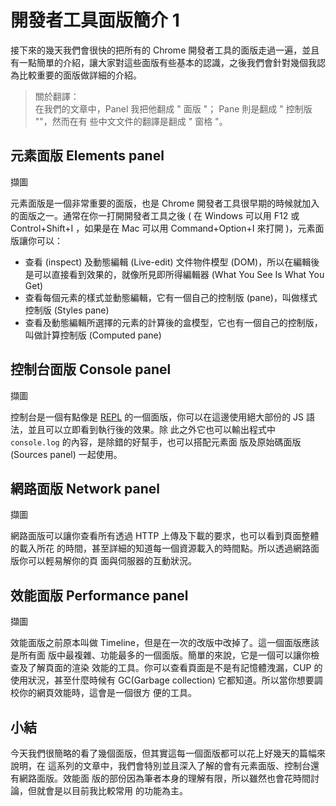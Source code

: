 # 開發者工具面版簡介 1

接下來的幾天我們會很快的把所有的 Chrome 開發者工具的面版走過一遍，並且有一點簡單的介紹，讓大家對這些面版有些基本的認識，之後我們會針對幾個我認為比較重要的面版做詳細的介紹。

> 關於翻譯：\
> 在我們的文章中，Panel 我把他翻成 " 面版 "； Pane 則是翻成 " 控制版 ""，然而在有
> 些中文文件的翻譯是翻成 " 窗格 "。

## 元素面版 Elements panel

擷圖

元素面版是一個非常重要的面版，也是 Chrome 開發者工具很早期的時候就加入的面版之一。通常在你一打開開發者工具之後 ( 在 Windows 可以用 F12 或 Control+Shift+I ，如果是在 Mac 可以用 Command+Option+I 來打開 )，元素面版讓你可以：

* 查看 (inspect) 及動態編輯 (Live-edit) 文件物件模型 (DOM)，所以在編輯後是可以直接看到效果的，就像所見即所得編輯器 (What You See Is What You Get)
* 查看每個元素的樣式並動態編輯，它有一個自己的控制版 (pane)，叫做樣式控制版 (Styles pane)
* 查看及動態編輯所選擇的元素的計算後的盒模型，它也有一個自己的控制版，叫做計算控制版 (Computed pane)

## 控制台面版 Console panel

擷圖

控制台是一個有點像是
[REPL](https://zh.wikipedia.org/wiki/%E8%AF%BB%E5%8F%96%EF%B9%A3%E6%B1%82%E5%80%BC%EF%B9%A3%E8%BE%93%E5%87%BA%E5%BE%AA%E7%8E%AF)
的一個面版，你可以在這邊使用絕大部份的 JS 語法，並且可以立即看到執行後的效果。除
此之外它也可以輸出程式中 `console.log` 的內容，是除錯的好幫手，也可以搭配元素面
版及原始碼面版 (Sources panel) 一起使用。

## 網路面版 Network panel

擷圖

網路面版可以讓你查看所有透過 HTTP 上傳及下載的要求，也可以看到頁面整體的載入所花
的時間，甚至詳細的知道每一個資源載入的時間點。所以透過網路面版你可以輕易解你的頁
面與伺服器的互動狀況。

## 效能面版 Performance panel

擷圖

效能面版之前原本叫做 Timeline，但是在一次的改版中改掉了。這一個面版應該是所有面
版中最複雜、功能最多的一個面版。簡單的來說，它是一個可以讓你檢查及了解頁面的渲染
效能的工具。你可以查看頁面是不是有記憶體洩漏，CUP 的使用狀況，甚至什麼時候有
GC(Garbage collection) 它都知道。所以當你想要調校你的網頁效能時，這會是一個很方
便的工具。

## 小結

今天我們很簡略的看了幾個面版，但其實這每一個面版都可以花上好幾天的篇幅來說明，在
這系列的文章中，我們會特別並且深入了解的會有元素面版、控制台還有網路面版。效能面
版的部份因為筆者本身的理解有限，所以雖然也會花時間討論，但就會是以目前我比較常用
的功能為主。
